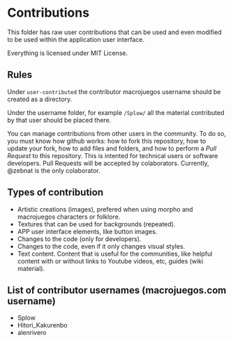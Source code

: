 # Contributions

This folder has raw user contributions that can be used and even modified to be used within the application user interface.

Everything is licensed under MIT License.

## Rules

Under `user-contributed` the contributor macrojuegos username should be created as a directory.

Under the username folder, for example `/Splow/` all the material contributed by that user should be placed there.

You can manage contributions from other users in the community. To do so, you must know how github works: how to fork this repository, how to update your fork, how to add files and folders, and how to perform a *Pull Request* to this repository. This is intented for technical users or software developers. Pull Requests will be accepted by colaborators. Currently, @zebnat is the only colaborator.


## Types of contribution

- Artistic creations (images), prefered when using morpho and macrojuegos characters or folklore.
- Textures that can be used for backgrounds (repeated).
- APP user interface elements, like button images.
- Changes to the code (only for developers).
- Changes to the code, even if it only changes visual styles.
- Text content. Content that is useful for the communities, like helpful content with or without links to Youtube videos, etc, guides (wiki material).

## List of contributor usernames (macrojuegos.com username)

- Splow 
- Hitori_Kakurenbo
- alenrivero
